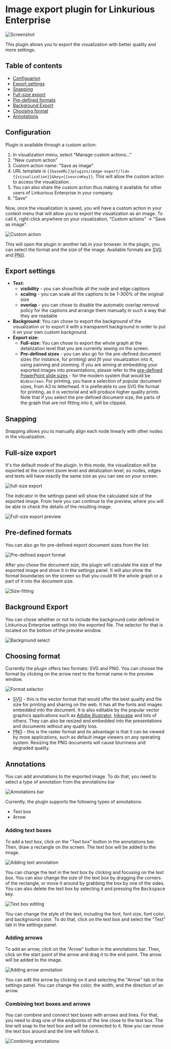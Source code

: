 # Image export plugin for Linkurious Enterprise

![Screenshot](./images/screenshot.png)

This plugin allows you to export the visualization with better quality and more settings.

## Table of contents

- [Configuarion](#configuration)
- [Export settings](#export-settings)
- [Snapping](#snapping)
- [Full-size export](#full-size-export)
- [Pre-defined formats](#pre-defined-formats)
- [Background Export](#background-export)
- [Choosing format](#choosing-format)
- [Annotations](#annotations)

## Configuration

Plugin is available through a custom action:

1.  In visualization menu, select "Manage custom actions..."
2.  "New custom action"
3.  Custom action name: "Save as image"
4.  URL template is `{{baseURL}}plugins/image-export/?id={{visualization}}&key={{sourceKey}}`. This will allow the custom action to access the visualization.
5.  You can also share the custom action thus making it available for other users of Linkurious Enterprise in your company.
6.  "Save"

Now, once the visualization is saved, you will have a custom action in your context menu that will allow you to export the visualization as an image. To call it, right-click anywhere on your visualization, "Custom actions" &rarr; "Save as image".

![Custom action](./images/custom-action.png)

This will open the plugin in another tab in your browser. In the plugin, you can select the format and the size of the image. Available formats are <abbr title="Scalable Vector Graphics">SVG</abbr> and <abbr title="Portable Network Graphics">PNG</abbr>.

## Export settings

- **Text:**
  - **visibility** - you can show/hide all the node and edge captions
  - **scaling** - you can scale all the captions to be 1-300% of the original size
  - **overlap** - you can chose to disable the automatic overlap removal policy for the captions and arrange them manually in such a way that they are readable
- **Background:** You can chose to export the background of the visualization or to export it with a transparent background in order to put it on your own custom background.
- **Export size:**
  - **Full-size:** You can chose to export the whole graph at the detalization level that you are currently seeing on the screen.
  - **Pre-defined sizes** - you can also go for the pre-defined document sizes (for instance, for printing) and _fit_ your visualization into it, using panning and zooming. If you are aiming at embedding your exported images into presentations, please refer to the [pre-defined PowerPoint slide sizes](https://support.microsoft.com/en-us/office/change-the-size-of-your-slides-040a811c-be43-40b9-8d04-0de5ed79987e) - for the modern system that would be `Widescreen`. For printing, you have a selection of popular document sizes, from A3 to letterhead. It is preferable to use SVG file format for printing, as it is vectorial and will produce higher quality prints. Note that if you select the pre-defined document size, the parts of the graph that are not fitting into it, will be clipped.

## Snapping

Snapping allows you to manually align each node linearly with other nodes in the visualization.

## Full-size export

It's the default mode of the plugin. In this mode, the visualization will be exported at the current zoom level and detalization level, so nodes, edges and texts will have exactly the same size as you can see on your screen.

![full-size export](./images/full-size.gif)

The indicator in the settings panel will show the calculated size of the exported image. From here you can continue to the preview, where you will be able to check the details of the resulting image.

![Full-size export preview](./images/full-size-preview.png)

## Pre-defined formats

You can also go for pre-defined export document sizes from the list:

![Pre-defined export format](./images/predefined-format.png)

After you chose the document size, the plugin will calculate the size of the exported image and show it in the settings panel. It will also show the format boundaries on the screen so that you could fit the whole graph or a part of it into the document size.

![Size-fitting](./images/size-fitting.gif)

## Background Export

You can chose whether or not to include the background color defined in Linkurious Enterprise settings into the exported file. The selector for that is located on the bottom of the preview window.

![Background select](./images/background.gif)

## Choosing format

Currently the plugin offers two formats: SVG and PNG. You can choose the format by clicking on the arrow next to the format name in the preview window.

![Format selector](./images/format-select.png)

- <abbr title="Scalable Vector Graphics">SVG</abbr> - this is the vector format that would offer the best quality and file size for printing and sharing on the web. It has all the fonts and images embedded into the document. It is also editable by the popular vector graphics applications such as [Adobe Illustrator](https://www.adobe.com/), [Inkscape](https://inkscape.org/) and lots of others. They can also be resized and embedded into the presentations and documents without any quality loss.
- <abbr title="Portable Network Graphics">PNG</abbr> - this is the raster format and its advantage is that it can be viewed by more applications, such as default image viewers on any operating system. Resizing the PNG documents will cause blurriness and degraded quality.

## Annotations

You can add annotations to the exported image. To do that, you need to select a type of annotation from the annotations bar

<img src="./images/annotations-bar.png" alt="Annotations bar" />

Currently, the plugin supports the following types of annotations:

- Text box
- Arrow

### Adding text boxes

To add a text box, click on the "Text box" button in the annotations bar. Then, draw a rectangle on the screen. The text box will be added to the image.

<img src="./images/adding-text-annotation.gif" alt="Adding text annotation" />

You can change the text in the text box by clicking and focusing on the text box. You can also change the size of the text box by dragging the corners of the rectangle, or move it around by grabbing the box by one of the sides. You can also delete the text box by selecting it and pressing the <kbd>Backspace</kbd> key.

<img src="./images/editing-text-annotation.gif" alt="Text box editing" />

You can change the style of the text, including the font, font size, font color, and background color. To do that, click on the text box and select the "Text" tab in the settings panel.

### Adding arrows

To add an arrow, click on the "Arrow" button in the annotations bar. Then, click on the start point of the arrow and drag it to the end point. The arrow will be added to the image.

<img src="./images/adding-arrow-annotation.gif" alt="Adding arrow annotation" />

You can edit the arrow by clicking on it and selecting the "Arrow" tab in the settings panel. You can change the color, the width, and the direction of an arrow.

### Combining text boxes and arrows

You can combine and connect text boxes with arrows and lines. For that, you need to drag one of the endpoints of the line close to the text box. The line will snap to the text box and will be connected to it. Now you can move the text box around and the line will follow it.

<img src="./images/connect-arrow-text.gif" alt="Combining annotations" />
